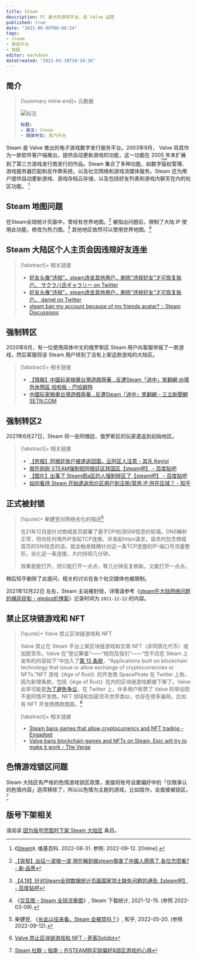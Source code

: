 ```yaml
---
title: Steam
description: PC 最大的游戏平台，由 Valve 运营
published: true
date: "2021-06-09T08:00:24"
tags:
- steam
- 游戏平台
- 地图
editor: markdown
dateCreated: "2021-03-18T10:34:26"
---
```


## 简介

> [!summary inline end]+ 元数据
>
> ![标志](https://s3.tebi.io/ggame/game/数字分发平台/Steam/Steam_GodScopePrime.webp)
>
> ```yaml
> 标题:
> - 英文: Steam
> - 简体中文: 蒸汽平台
> ```

Steam 是 Valve 推出的电子游戏数字发行服务平台。2003年9月，  Valve 将其作为一款软件客户端推出，提供自动更新游戏的功能，这一功能在 2005 年末扩展到了第三方游戏发行商发行的作品。Steam 集合了多种功能，<ruby>如数字版权管理<rp>(</rp><rt>DRM</rt><rp>)</rp></ruby>、游戏服务器匹配和反作弊系统，以及社交网络和游戏流媒体服务。Steam 还为用户提供自动更新游戏、游戏存档云存储，以及包括好友列表和游戏内聊天在内的社区功能。 [^wiki]

[^wiki]: 《[Steam](https://zh.wikipedia.org/wiki/Steam)》, 维基百科. 2022-08-31. 参照: 2022-09-12. [Online].

## Steam 地图问题

在Steam全球统计页面中，曾经有世界地图。[^23879] 被指出问题后，限制了大陆 IP 使用此功能，修改为热力图。[^66291] 其他地区依然可以使用世界地图。[^0405]

[^23879]: [【突發】出征一波接一波,現在輪到做steam傷害了中國人感情了,各位怎麼看? - 新·品葱](https://web.archive.org/web/20200922112943/https://pincong.rocks/question/23879)

[^66291]: [【4.19】针对Steam全球数据统计页面国家领土缺失问题的通告【steam吧】 - 百度贴吧](https://web.archive.org/web/20210408050506/https://tieba.baidu.com/p/6629141990)

[^0405]: 《[交互图 - Steam 全球流量图](https://web.archive.org/web/20211215104058/https://store.steampowered.com/stats/content?l=schinese)》, Steam 下载统计, 2021-12-15. (参照 2022-03-09).

## Steam 大陆区个人主页会因违规好友连坐

> [!abstract]+ 相关链接
>
> +   [好友头像“违规”，steam连坐其他用户，删除“违规好友”才可恢复账户。 サクラバ氏ギャラリー on Twitter](https://archive.is/qe2Xe "https://twitter.com/SakurabaMay/status/1229632986234011648")
> +   [好友头像“违规”，steam连坐其他用户，删除“违规好友”才可恢复账户。 daniel on Twitter](https://archive.is/oTESb "https://twitter.com/DanielDanielabc/status/1229827961416605696")
> +   [steam ban my account because of my friends avatar? :: Steam Discussions](https://web.archive.org/web/20201026151953/https://steamcommunity.com/discussions/forum/0/1753525161665982061/)

## 强制转区

2020年8月，有一位使用简体中文的俄罗斯区 Steam 用户向客服举报了一款游戏，然后客服将该 Steam 用户转到了没有上架这款游戏的大陆区。

> [!abstract]+ 相关链接
>
> +   [【情報】中國玩家檢舉台灣遊戲辱華…反遭Steam「送中」笑翻網 @場外休憩區 哈啦板 - 巴哈姆特](https://web.archive.org/web/20210609075244/https://forum.gamer.com.tw/C.php?bsn=60076&snA=5854690)
> +   [中國玩家檢舉台灣遊戲辱華…反遭Steam「送中」笑翻網 - 三立新聞網 SETN.COM](https://web.archive.org/web/20210609075240/https://www.setn.com/News.aspx?NewsID=794782)

## 强制转区2

2021年6月27日，Steam 将一些阿根廷、俄罗斯区的玩家遣返到初始地区。

> [!abstract]+ 相关链接
>
> +   [【悲报】阿根廷账户被遣返回国，云阿区人注意 - 其乐 Keylol](https://archive.is/mwocj "https://keylol.com/t727233-1-1")
> +   [就在刚刚 STEAM强制把阿根廷区转国区【steam吧】 - 百度贴吧](https://web.archive.org/web/20210627034813/https://tieba.baidu.com/p/7424355145)
> +   [【图片】出事了 Steam把a区的人强制转区了【steam吧】 - 百度贴吧](https://web.archive.org/web/20210627034735/https://tieba.baidu.com/p/7424321967)
> +   [如何看待 Steam 开始遣返低价区用户到注册/常用 IP 所在区域？ - 知乎](https://web.archive.org/web/20210629024204/https://www.zhihu.com/question/468158380)

## 正式被封锁

> [!quote]+ 柴健翌对网络劣化的描述[^2494272199]
>
> 在21年12月底针对商城首页部署了基于DPI检测SNI信息的软墙。DNS解析正常，但向任何境外IP发起TCP连接，并发起https请求，请求内包含商城首页的SNI信息的话，就会触发精确针对这一条TCP连接的IP-端口号流量整形，劣化这一条连接，大约持续几分钟。
>
> 效果是能打开，但只能打开一点点，等几分钟反复刷新，又能打开一点点。

[^2494272199]: 柴健翌, 《[长此以往来看，Steam 会被禁吗？](https://web.archive.org/web/20220607101147/https://www.zhihu.com/question/485008755/answer/2494272199)》, 知乎, 2022-05-20. (参照 2022-09-12).

稍后知乎删除了此提问，相关的讨论在各个社交媒体也被限制。

2021年12月22日 左右，Steam 主站被封锁，详情请参考《[steam在大陆网络问题的捕风捉影 - gledos的博客](https://gledos.science/wegame-steam.html)》记录时间为 `2021-12-22` 的内容。

## 禁止区块链游戏和 NFT

> [!quote]+ Valve 禁止区块链游戏和 NFT
>
> Valve 禁止在 Steam 平台上架区块链游戏和交易 NFT（非同质化代币）或加密货币。Valve 在“登记筹备”——“规则及指引”——“您不应在 Steam 上发布的内容如下”中加入了[第 13 条款](https://web.archive.org/web/20211016005737/https://partner.steamgames.com/doc/gettingstarted/onboarding)，“Applications built on blockchain technology that issue or allow exchange of cryptocurrencies or NFTs.”NFT 游戏《Age of Rust》的开发商 SpacePirate 在 Twitter 上称，因为新增条款，包括《Age of Rust》在内的区块链游戏都被下架了。Valve 此举可能是[为了避免争议](https://games.slashdot.org/story/21/10/15/2027254/valve-bans-blockchain-games-and-nfts-on-steam)。在 Twitter 上，许多用户称赞了 Valve 的举动而不是同情开发商。NFT 领域和加密货币世界类似，也存在很多骗局，比如有 NFT 开发商携款跑路。[^s13r]

[^s13r]: [Valve 禁止区块链游戏和 NFT - 奇客Solidot](https://web.archive.org/web/20211016093336/https://www.solidot.org/story?sid=69261)

> [!abstract]+ 相关链接
>
> +   [Steam bans games that allow cryptocurrency and NFT trading - Engadget](https://web.archive.org/web/20211016010537/https://www.engadget.com/steam-ban-cryptocurrency-nft-trading-blockchain-valve-165038811.html)
> +   [Valve bans blockchain games and NFTs on Steam, Epic will try to make it work - The Verge](https://web.archive.org/web/20211016010534/https://www.theverge.com/2021/10/15/22728425/valve-steam-blockchain-nft-crypto-ban-games-age-of-rust)

## 色情游戏锁区问题

Steam 大陆区有严格的色情游戏锁区政策，直接将账号设置偏好中的「仅限承认的色情内容」选项移除了，所以以色情为主题的游戏，比如拔作，会直接被锁区。[^1938089011]

[^1938089011]: [Steam 社群 :: 指南 :: 在STEAM购买锁偏好&锁区游戏的心得](https://steamcommunity.com/sharedfiles/filedetails/?id=1938089011)

## 版号下架相关

请阅读 [因为版号而暂时下架 Steam 大陆区](/theme/因为版号而暂时下架_Steam_大陆区.md) 条目。
